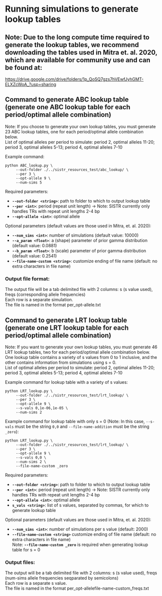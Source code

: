 # Running simulations to generate lookup tables

## Note: Due to the long compute time required to generate the lookup tables, we recommend downloading the tables used in Mitra et. al. 2020, which are available for community use and can be found at:
https://drive.google.com/drive/folders/1p_QoSQ7gzs7hVEwfJyhGMT-ELXZcWoA_?usp=sharing

## Command to generate ABC lookup table (generate one ABC lookup table for each period/optimal allele combination)
Note: If you choose to generate your own lookup tables, you must generate 23 ABC lookup tables, one for each period/optimal allele combination below.    
List of optimal alleles per period to simulate: period 2, optimal alleles 11-20; period 3, optimal alleles 5-13; period 4, optimal alleles 7-10  

Example command:
```
python ABC_lookup.py \
     --out-folder ./../sistr_resources_test/abc_lookup/ \
     --per 3 \
     --opt-allele 9 \
     --num-sims 5
```

Required parameters:  
* __`--out-folder <string>`__: path to folder to which to output lookup table
* __`--per <int>`__: period (repeat unit length) -> Note: SISTR currently only handles TRs with repeat unit lengths 2-4 bp  
* __`--opt-allele <int>`__: optimal allele   

Optional parameters (default values are those used in Mitra, et. al. 2020):
* __`--num_sims <int>`__: number of simulations  (default value: 10000)
* __`--a_param <float>`__: a (shape) parameter of prior gamma distribution (default value: 0.0881)  
* __`--b_param <float>`__: b (scale) parameter of prior gamma distribution (default value: 0.2541)
* __`--file-name-custom <string>`__: customize ending of file name (default: no extra characters in file name) 

### Output file format:
The output file will be a tab delimited file with 2 columns: s (s value used), freqs (corresponding allele frequencies)  
Each row is a separate simulation.  
The file is named in the format per_opt-allele.txt  

## Command to generate LRT lookup table (generate one LRT lookup table for each period/optimal allele combination)
Note: If you want to generate your own lookup tables, you must generate 46 LRT lookup tables, two for each period/optimal allele combination below. One lookup table contains a variety of s values from 0 to 1 inclusive, and the other contains information from simulations using s = 0.  
List of optimal alleles per period to simulate: period 2, optimal alleles 11-20; period 3, optimal alleles 5-13; period 4, optimal alleles 7-10  

Example command for lookup table with a variety of s values:
```
python LRT_lookup.py \
     --out-folder ./../sistr_resources_test/lrt_lookup/ \
     --per 3 \
     --opt-allele 9 \
     --s-vals 0,1e-06,1e-05 \
     --num-sims 2  
```

Example command for lookup table with only s = 0 (Note: In this case, `--s-vals` must be the string `0,0` and `--file-name-addition` must be the string `_zero`):
```
python LRT_lookup.py \
     --out-folder ./../sistr_resources_test/lrt_lookup/ \
     --per 3 \
     --opt-allele 9 \
     --s-vals 0,0 \
     --num-sims 2 \
     --file-name-custom _zero  
```

Required parameters:  
* __`--out-folder <string>`__: path to folder to which to output lookup table
* __`--per <int>`__: period (repeat unit length) -> Note: SISTR currently only handles TRs with repeat unit lengths 2-4 bp  
* __`--opt-allele <int>`__: optimal allele   
* __`s_vals <string>`__: list of s values, separated by commas, for which to generate lookup table 

Optional parameters (default values are those used in Mitra, et. al. 2020):
* __`--num_sims <int>`__: number of simulations per s value (default: 2000)
* __`--file-name-custom <string>`__ customize ending of file name (default: no extra characters in file name)  
Note: __`--file-name-custom _zero`__ is required when generating lookup table for s = 0

### Output files:
The output will be a tab delimited file with 2 columns: s (s value used), freqs (num-sims allele frequencies seqparated by semicolons)  
Each row is a separate s value.  
The file is named in the format per_opt-allelefile-name-custom_freqs.txt